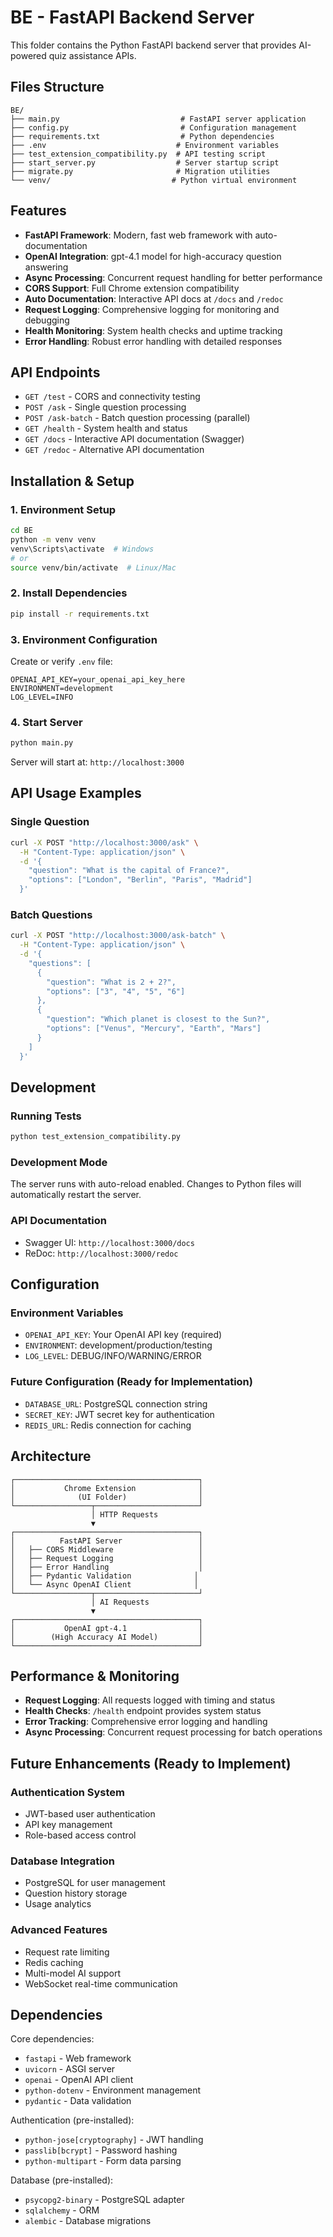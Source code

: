 # BE - FastAPI Backend Server

This folder contains the Python FastAPI backend server that provides AI-powered quiz assistance APIs.

## Files Structure

```
BE/
├── main.py                           # FastAPI server application
├── config.py                         # Configuration management
├── requirements.txt                  # Python dependencies
├── .env                             # Environment variables
├── test_extension_compatibility.py  # API testing script
├── start_server.py                  # Server startup script
├── migrate.py                       # Migration utilities
└── venv/                           # Python virtual environment
```

## Features

- **FastAPI Framework**: Modern, fast web framework with auto-documentation
- **OpenAI Integration**: gpt-4.1 model for high-accuracy question answering
- **Async Processing**: Concurrent request handling for better performance
- **CORS Support**: Full Chrome extension compatibility
- **Auto Documentation**: Interactive API docs at `/docs` and `/redoc`
- **Request Logging**: Comprehensive logging for monitoring and debugging
- **Health Monitoring**: System health checks and uptime tracking
- **Error Handling**: Robust error handling with detailed responses

## API Endpoints

- `GET /test` - CORS and connectivity testing
- `POST /ask` - Single question processing
- `POST /ask-batch` - Batch question processing (parallel)
- `GET /health` - System health and status
- `GET /docs` - Interactive API documentation (Swagger)
- `GET /redoc` - Alternative API documentation

## Installation & Setup

### 1. Environment Setup
```bash
cd BE
python -m venv venv
venv\Scripts\activate  # Windows
# or
source venv/bin/activate  # Linux/Mac
```

### 2. Install Dependencies
```bash
pip install -r requirements.txt
```

### 3. Environment Configuration
Create or verify `.env` file:
```env
OPENAI_API_KEY=your_openai_api_key_here
ENVIRONMENT=development
LOG_LEVEL=INFO
```

### 4. Start Server
```bash
python main.py
```

Server will start at: `http://localhost:3000`

## API Usage Examples

### Single Question
```bash
curl -X POST "http://localhost:3000/ask" \
  -H "Content-Type: application/json" \
  -d '{
    "question": "What is the capital of France?",
    "options": ["London", "Berlin", "Paris", "Madrid"]
  }'
```

### Batch Questions
```bash
curl -X POST "http://localhost:3000/ask-batch" \
  -H "Content-Type: application/json" \
  -d '{
    "questions": [
      {
        "question": "What is 2 + 2?",
        "options": ["3", "4", "5", "6"]
      },
      {
        "question": "Which planet is closest to the Sun?",
        "options": ["Venus", "Mercury", "Earth", "Mars"]
      }
    ]
  }'
```

## Development

### Running Tests
```bash
python test_extension_compatibility.py
```

### Development Mode
The server runs with auto-reload enabled. Changes to Python files will automatically restart the server.

### API Documentation
- Swagger UI: `http://localhost:3000/docs`
- ReDoc: `http://localhost:3000/redoc`

## Configuration

### Environment Variables
- `OPENAI_API_KEY`: Your OpenAI API key (required)
- `ENVIRONMENT`: development/production/testing
- `LOG_LEVEL`: DEBUG/INFO/WARNING/ERROR

### Future Configuration (Ready for Implementation)
- `DATABASE_URL`: PostgreSQL connection string
- `SECRET_KEY`: JWT secret key for authentication
- `REDIS_URL`: Redis connection for caching

## Architecture

```
┌─────────────────────────────────────────┐
│           Chrome Extension              │
│              (UI Folder)                │
└─────────────────┬───────────────────────┘
                  │ HTTP Requests
                  ▼
┌─────────────────────────────────────────┐
│          FastAPI Server                 │
│   ├── CORS Middleware                   │
│   ├── Request Logging                   │
│   ├── Error Handling                    │
│   ├── Pydantic Validation              │
│   └── Async OpenAI Client              │
└─────────────────┬───────────────────────┘
                  │ AI Requests
                  ▼
┌─────────────────────────────────────────┐
│           OpenAI gpt-4.1                │
│        (High Accuracy AI Model)         │
└─────────────────────────────────────────┘
```

## Performance & Monitoring

- **Request Logging**: All requests logged with timing and status
- **Health Checks**: `/health` endpoint provides system status
- **Error Tracking**: Comprehensive error logging and handling
- **Async Processing**: Concurrent request processing for batch operations

## Future Enhancements (Ready to Implement)

### Authentication System
- JWT-based user authentication
- API key management
- Role-based access control

### Database Integration
- PostgreSQL for user management
- Question history storage
- Usage analytics

### Advanced Features
- Request rate limiting
- Redis caching
- Multi-model AI support
- WebSocket real-time communication

## Dependencies

Core dependencies:
- `fastapi` - Web framework
- `uvicorn` - ASGI server
- `openai` - OpenAI API client
- `python-dotenv` - Environment management
- `pydantic` - Data validation

Authentication (pre-installed):
- `python-jose[cryptography]` - JWT handling
- `passlib[bcrypt]` - Password hashing
- `python-multipart` - Form data parsing

Database (pre-installed):
- `psycopg2-binary` - PostgreSQL adapter
- `sqlalchemy` - ORM
- `alembic` - Database migrations

